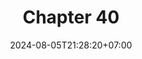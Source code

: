 ---
weight: 5300
title: "Chapter 40"
description: "File Utilities"
icon: "article"
date: "2024-08-05T21:28:20+07:00"
lastmod: "2024-08-05T21:28:20+07:00"
draft: true
toc: true
---